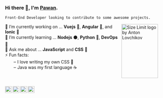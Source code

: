 ### Hi there 👋, I'm [Pawan](https://pawankolhe.com).  

`Front-End Developer looking to contribute to some awesome projects.`

<img src="https://pawankolhe.com/img/logo.svg" align="right" alt="Size Limit logo by Anton Lovchikov" width="120" height="178">  

🔭 I’m currently working on ... **Vuejs** 💚, **Angular** 📕, and **Ionic** 🔵   
🌱 I’m currently learning ... **Nodejs** ⚫, **Python** 🐍, **DevOps** 🧰  
💬 Ask me about ... **JavaScript** and **CSS** 🎨  
⚡ Fun facts:  
&nbsp;&nbsp;&nbsp;&nbsp;&nbsp;&nbsp;&nbsp;‒ I love writing my own CSS 🎨  
&nbsp;&nbsp;&nbsp;&nbsp;&nbsp;&nbsp;&nbsp;‒ Java was my first language ☕  
  
<br/>
<br/>

<a href="https://www.linkedin.com/in/kolhepawan/">
  <img align="left" width="22" src="https://cdn.jsdelivr.net/npm/simple-icons@v3/icons/linkedin.svg">
</a>
<a href="https://twitter.com/Pawan_Kolhe">
  <img align="left" width="22" src="https://cdn.jsdelivr.net/npm/simple-icons@v3/icons/twitter.svg">
</a>
<a href="https://www.instagram.com/pawan_kolhe/">
  <img align="left" width="22" src="https://cdn.jsdelivr.net/npm/simple-icons@v3/icons/instagram.svg">
</a>
<a href="https://codepen.io/pawankolhe/">
  <img align="left" width="22" src="https://cdn.jsdelivr.net/npm/simple-icons@v3/icons/codepen.svg">
</a>
